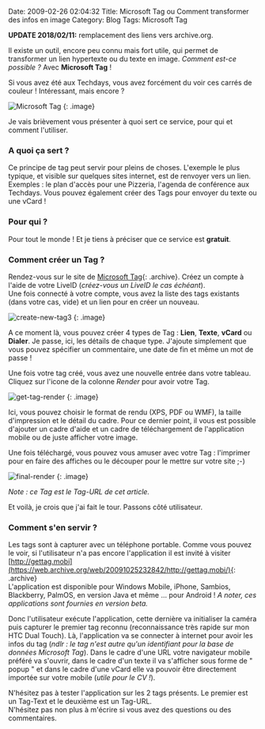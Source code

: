 Date: 2009-02-26 02:04:32
Title: Microsoft Tag ou Comment transformer des infos en image
Category: Blog
Tags: Microsoft Tag

<div class="alert-info">
   <strong>UPDATE 2018/02/11:</strong> remplacement des liens vers archive.org.
</div>

Il existe un outil, encore peu connu mais fort utile, qui permet de transformer un lien hypertexte ou du texte en image. _Comment est-ce possible ?_ Avec **Microsoft Tag** !

Si vous avez été aux Techdays, vous avez forcément du voir ces carrés de couleur ! Intéressant, mais encore ?

![Microsoft Tag]({attach}example.jpg)
{: .image}

Je vais brièvement vous présenter à quoi sert ce service, pour qui et comment l'utiliser.

### A quoi ça sert ?

Ce principe de tag peut servir pour pleins de choses. L'exemple le plus typique, et visible sur quelques sites internet, est de renvoyer vers un lien. Exemples : le plan d'accès pour une Pizzeria, l'agenda de conférence aux Techdays. Vous pouvez également créer des Tags pour envoyer du texte ou une vCard !

### Pour qui ?

Pour tout le monde ! Et je tiens à préciser que ce service est **gratuit**.

### Comment créer un Tag ?

Rendez-vous sur le site de [Microsoft Tag](http://web.archive.org/web/20100925234542/http://tag.microsoft.com/consumer/index.aspx){: .archive}. Créez un compte à l'aide de votre LiveID (_créez-vous un LiveID le cas échéant_).   
Une fois connecté à votre compte, vous avez la liste des tags existants (dans votre cas, vide) et un lien pour en créer un nouveau.

![create-new-tag3]({attach}create-new-tag3.jpg)
{: .image}

A ce moment là, vous pouvez créer 4 types de Tag : **Lien**, **Texte**, **vCard** ou **Dialer**. Je passe, ici, les détails de chaque type. J'ajoute simplement que vous pouvez spécifier un commentaire, une date de fin et même un mot de passe !

Une fois votre tag créé, vous avez une nouvelle entrée dans votre tableau. Cliquez sur l'icone de la colonne _Render_ pour avoir votre Tag.

![get-tag-render]({attach}get-tag-render.jpg)
{: .image}

Ici, vous pouvez choisir le format de rendu (XPS, PDF ou WMF), la taille d'impression et le détail du cadre. Pour ce dernier point, il vous est possible d'ajouter un cadre d'aide et un cadre de téléchargement de l'application mobile ou de juste afficher votre image.

Une fois téléchargé, vous pouvez vous amuser avec votre Tag : l'imprimer pour en faire des affiches ou le découper pour le mettre sur votre site ;-)

![final-render]({attach}final-render.jpg)
{: .image}

_Note : ce Tag est le Tag-URL de cet article._

Et voilà, je crois que j'ai fait le tour. Passons côté utilisateur.

### Comment s'en servir ?

Les tags sont à capturer avec un téléphone portable. Comme vous pouvez le voir, si l'utilisateur n'a pas encore l'application il est invité à visiter [http://gettag.mobi](https://web.archive.org/web/20091025232842/http://gettag.mobi/){: .archive}  
L'application est disponible pour Windows Mobile, iPhone, Sambios, Blackberry, PalmOS, en version Java et même ... pour Android ! _A noter, ces applications sont fournies en version beta._

Donc l'utilisateur exécute l'application, cette dernière va initialiser la caméra puis capturer le premier tag reconnu (reconnaissance très rapide sur mon HTC Dual Touch). Là, l'application va se connecter à internet pour avoir les infos du tag (_ndlr : le tag n'est autre qu'un identifiant pour la base de données Microsoft Tag_). Dans le cadre d'une URL votre navigateur mobile préféré va s'ouvrir, dans le cadre d'un texte il va s'afficher sous forme de " popup " et dans le cadre d'une vCard elle va pouvoir être directement importée sur votre mobile (_utile pour le CV !_).

N'hésitez pas à tester l'application sur les 2 tags présents. Le premier est un Tag-Text et le deuxième est un Tag-URL.  
N'hésitez pas non plus à m'écrire si vous avez des questions ou des commentaires.

